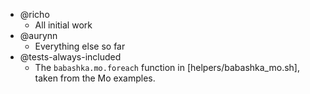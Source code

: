 - @richo
  - All initial work
- @aurynn
  - Everything else so far
- @tests-always-included
  - The `babashka.mo.foreach` function in [helpers/babashka_mo.sh], taken from the Mo examples.